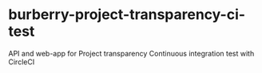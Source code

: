 # burberry-project-transparency-ci-test
API and web-app for Project transparency 
Continuous integration test with CircleCI
